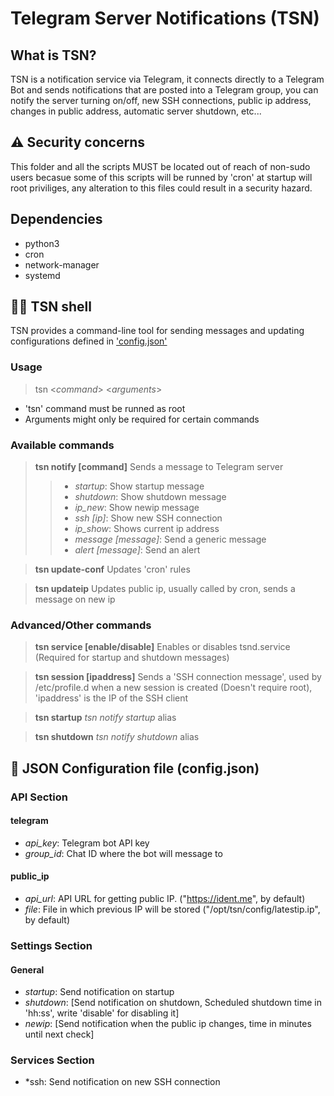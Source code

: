 # Telegram Server Notifications (TSN)

## What is TSN?
TSN is a notification service via Telegram, it connects directly to a Telegram Bot and sends notifications that are posted into a Telegram group, you can notify the server turning on/off, new SSH connections, public ip address, changes in public address, automatic server shutdown, etc...

## ⚠️ Security concerns
This folder and all the scripts MUST be located out of reach of non-sudo users becasue some of this scripts will be runned by 'cron' at startup will root priviliges, any alteration to this files could result in a security hazard.

## Dependencies
- python3
- cron
- network-manager
- systemd

## 🧑‍🔬 TSN shell
TSN provides a command-line tool for sending messages and updating configurations defined in ['config.json'](#🧰-json-configuration-file-configjson)

### Usage
> tsn <_command_> <_arguments_>
- 'tsn' command must be runned as root
- Arguments might only be required for certain commands

### Available commands
> **tsn notify [command]**
> Sends a message to Telegram server
>> * _startup_: Show startup message
>> * _shutdown_: Show shutdown message
>> * _ip_new_: Show newip message
>> * _ssh_ _[ip]_: Show new SSH connection
>> * _ip_show_: Shows current ip address
>> * _message [message]_: Send a generic message
>> * _alert [message]_: Send an alert

> **tsn update-conf**
> Updates 'cron' rules

> **tsn updateip**
> Updates public ip, usually called by cron, sends a message on new ip

### Advanced/Other commands
> **tsn service [enable/disable]**
> Enables or disables tsnd.service (Required for startup and shutdown messages)

> **tsn session [ipaddress]**
> Sends a 'SSH connection message', used by /etc/profile.d when a new session is created (Doesn't require root), 'ipaddress' is the IP of the SSH client

> **tsn startup**
> _tsn notify startup_ alias

> **tsn shutdown**
> _tsn notify shutdown_ alias

## 🧰 JSON Configuration file (config.json)
### API Section
#### telegram
* *api_key*: Telegram bot API key
* *group_id*: Chat ID where the bot will message to
#### public_ip
* *api_url*: API URL for getting public IP. ("https://ident.me", by default)
* *file*: File in which previous IP will be stored ("/opt/tsn/config/latestip.ip", by default)

### Settings Section
#### General
* *startup*: Send notification on startup
* *shutdown*: [Send notification on shutdown, Scheduled shutdown time in 'hh:ss', write 'disable' for disabling it]
* *newip*: [Send notification when the public ip changes, time in minutes until next check]

### Services Section
* *ssh: Send notification on new SSH connection
